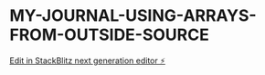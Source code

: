 # MY-JOURNAL-USING-ARRAYS-FROM-OUTSIDE-SOURCE

[Edit in StackBlitz next generation editor ⚡️](https://stackblitz.com/~/github.com/10486-JosephMutua/MY-JOURNAL-USING-ARRAYS-FROM-OUTSIDE-SOURCE)